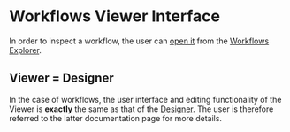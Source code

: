 # Workflows Viewer Interface 

In order to inspect a workflow, the user can [open it](../../entities-general/actions/open-edit.md) from the [Workflows Explorer](explorer.md).

## Viewer = Designer

In the case of workflows, the user interface and editing functionality of the Viewer is **exactly** the same as that of the [Designer](../../workflow-designer/overview.md). The user is therefore referred to the latter documentation page for more details.
